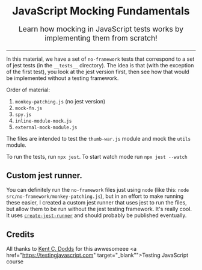 <h1 align="center">
  JavaScript Mocking Fundamentals
</h1>

<p align="center" style="font-size: 1.2rem;">
  Learn how mocking in JavaScript tests works by implementing them from scratch!
</p>

<hr />

In this material, we have a set of `no-framework` tests that correspond to a set
of jest tests (in the `__tests__` directory). The idea is that (with the
exception of the first test), you look at the jest version first, then see how
that would be implemented without a testing framework.

Order of material:

1.  `monkey-patching.js` (no jest version)
2.  `mock-fn.js`
3.  `spy.js`
4.  `inline-module-mock.js`
5.  `external-mock-module.js`

The files are intended to test the `thumb-war.js` module and mock the `utils`
module.

To run the tests, run `npx jest`. To start watch mode run `npx jest --watch`

## Custom jest runner.

You can definitely run the `no-framework` files just using `node` (like this:
`node src/no-framework/monkey-patching.js`), but in an effort to make running
these easier, I created a custom jest runner that uses jest to run the files,
but allow them to be run without the jest testing framework. It's really cool.
It uses [`create-jest-runner`](https://www.npmjs.com/package/create-jest-runner)
and should probably be published eventually.

## Credits

All thanks to <a href="https://twitter.com/kentcdodds" target="_blank">Kent C. Dodds</a> for this awwesomeee <a href="https://testingjavascript.com" target="_blank"">Testing JavaScript</a> course

